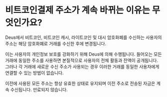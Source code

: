 # 비트코인 ​​결제 주소가 계속 바뀌는 이유는 무엇인가요?

Deus에서 비트코인, 비트코인 ​​캐시, 라이트코인 및 대시 암호화폐를 수신하는 사용자의 주소는 해당 암호화폐로 거래를 수신한 후에 변경됩니다.

이는 사용자의 개인정보 보호를 강화하기 위해 Deus에 의해 수행됩니다. 들어오는 모든 거래에 동일한 주소를 사용하면 본질적으로 사용자의 전체 활동과 잔액이 공개됩니다. 그러나 각 거래에 새로운 수신 주소가 사용되는 경우 이러한 거래를 동일한 사용자에게 연결할 수 있는 방법이 없습니다.

이전에 사용된 모든 주소는 항상 유효한 상태로 유지되며 이전 주소로 전송된 자금은 계속 수신됩니다. 만료되지 않습니다.